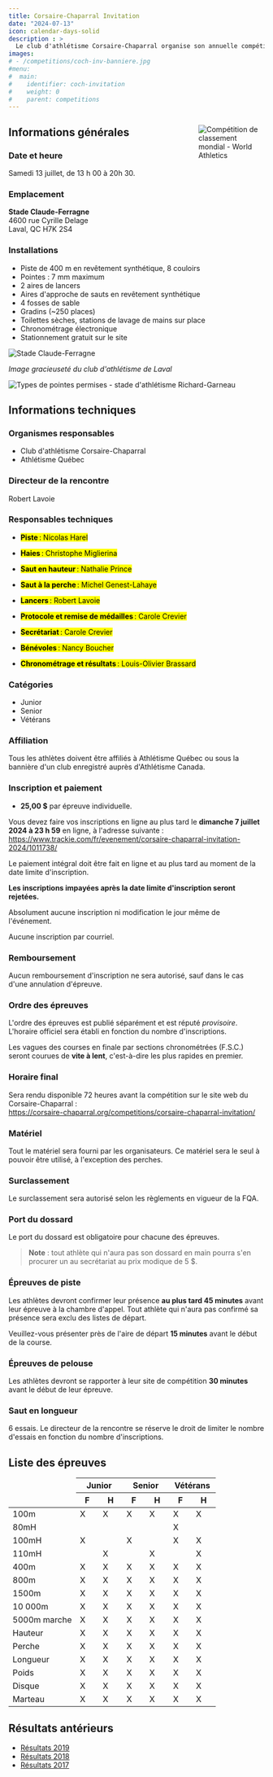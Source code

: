 ```yaml
---
title: Corsaire-Chaparral Invitation
date: "2024-07-13"
icon: calendar-days-solid
description : >
  Le club d'athlétisme Corsaire-Chaparral organise son annuelle compétition estivale avec, au programme, un éventail d'épreuves pour les athlètes de catégories junior, sénior et vétéran.
images:
# - /competitions/coch-inv-banniere.jpg
#menu:
#  main:
#    identifier: coch-invitation
#    weight: 0
#    parent: competitions
---
```


<!-- [**Horaire piste**](https://assets.corsaire-chaparral.org/competitions/2023/horaire-piste-coch-invitation-2023__final.pdf) | [**Horaire pelouse**](https://assets.corsaire-chaparral.org/competitions/2023/horaire-pelouse-coch-invitation-2023__final.pdf)

[**Liste des performances**](https://assets.corsaire-chaparral.org/competitions/2023/perflist-coch-inv2023.pdf)

[**Groupes de perche**](https://assets.corsaire-chaparral.org/competitions/2023/groupes-perche-cochinv2023.pdf)
 -->
<!-- [**Composition des vagues**](https://assets.corsaire-chaparral.org/competitions/2023/MeetProgram__piste-coch-inv.pdf) -->

<!-- [**Résultats en direct**](https://resultats.corsaire-chaparral.org/meets/coch-inv-2023) -->

<!-- [**Document d’invitation**](https://assets.corsaire-chaparral.org/competitions/2024/document-technique-coch-invitation-2024.pdf) -->

<div style="max-width: 130px; float: inline-end; margin-inline-start: .75rem;">

![Compétition de classement mondial - World Athletics](https://assets.corsaire-chaparral.org/competitions/2023/world-athletics-fr-2023.jpg)

</div>

## Informations générales

### Date et heure

Samedi 13 juillet, de 13 h 00 à 20h 30.

### Emplacement

**Stade Claude-Ferragne**\
4600 rue Cyrille Delage\
Laval, QC H7K 2S4

### Installations

-   Piste de 400 m en revêtement synthétique, 8 couloirs
-   Pointes : 7 mm maximum
-   2 aires de lancers
-   Aires d'approche de sauts en revêtement synthétique
-   4 fosses de sable
-   Gradins (\~250 places)
-   Toilettes sèches, stations de lavage de mains sur place
-   Chronométrage électronique
-   Stationnement gratuit sur le site

![Stade Claude-Ferragne](https://assets.corsaire-chaparral.org/img/stade-claude-ferragne.png)

_Image gracieuseté du club d'athlétisme de Laval_

![Types de pointes permises - stade d'athlétisme Richard-Garneau](https://assets.corsaire-chaparral.org/img/pointes-richard-garneau.jpg)

## Informations techniques

### Organismes responsables

-   Club d'athlétisme Corsaire-Chaparral
-   Athlétisme Québec

### Directeur de la rencontre

Robert Lavoie

### Responsables techniques

-   <mark>**Piste** : Nicolas Harel</mark>

-   <mark>**Haies** : Christophe Miglierina</mark>

-   <mark>**Saut en hauteur** : Nathalie Prince</mark>

-   <mark>**Saut à la perche** : Michel Genest-Lahaye</mark>

-   <mark>**Lancers** : Robert Lavoie</mark>

-   <mark>**Protocole et remise de médailles** : Carole Crevier</mark>

-   <mark>**Secrétariat** : Carole Crevier</mark>

-   <mark>**Bénévoles** : Nancy Boucher</mark>

-   <mark>**Chronométrage et résultats** : Louis-Olivier Brassard</mark>

### Catégories

-   Junior
-   Senior
-   Vétérans

### Affiliation

Tous les athlètes doivent être affiliés à Athlétisme Québec ou sous la
bannière d'un club enregistré auprès d'Athlétisme Canada.

### Inscription et paiement

-   **25,00 \$** par épreuve individuelle.

Vous devez faire vos inscriptions en ligne au plus tard le **dimanche 7
juillet 2024 à 23 h 59** en ligne, à l'adresse suivante :\
<https://www.trackie.com/fr/evenement/corsaire-chaparral-invitation-2024/1011738/>

Le paiement intégral doit être fait en ligne et au plus tard au moment
de la date limite d'inscription.

**Les inscriptions impayées après la date limite d'inscription seront
rejetées.**

Absolument aucune inscription ni modification le jour même de
l'événement.

Aucune inscription par courriel.

### Remboursement

Aucun remboursement d'inscription ne sera autorisé, sauf dans le cas
d'une annulation d'épreuve.

### Ordre des épreuves

L'ordre des épreuves est publié séparément et est réputé *provisoire*.
L'horaire officiel sera établi en fonction du nombre d'inscriptions.

Les vagues des courses en finale par sections chronométrées (F.S.C.)
seront courues de **vite à lent**, c'est-à-dire les plus rapides en
premier.

### Horaire final

Sera rendu disponible 72 heures avant la compétition sur le site web du
Corsaire-Chaparral :\
<https://corsaire-chaparral.org/competitions/corsaire-chaparral-invitation/>

### Matériel

Tout le matériel sera fourni par les organisateurs. Ce matériel sera le
seul à pouvoir être utilisé, à l'exception des perches.

### Surclassement

Le surclassement sera autorisé selon les règlements en vigueur de la
FQA.

### Port du dossard

Le port du dossard est obligatoire pour chacune des épreuves.

> **Note** : tout athlète qui n'aura pas son dossard en main pourra s'en
> procurer un au secrétariat au prix modique de 5 \$.

### Épreuves de piste

Les athlètes devront confirmer leur présence **au plus tard 45 minutes**
avant leur épreuve à la chambre d'appel. Tout athlète qui n'aura pas
confirmé sa présence sera exclu des listes de départ.

Veuillez-vous présenter près de l'aire de départ **15 minutes** avant le
début de la course.

### Épreuves de pelouse

Les athlètes devront se rapporter à leur site de compétition **30
minutes** avant le début de leur épreuve.

### Saut en longueur

6 essais. Le directeur de la rencontre se réserve le droit de limiter le
nombre d'essais en fonction du nombre d'inscriptions.

## Liste des épreuves

<table><thead>
  <tr>
    <td rowspan="2"> 				<br>&nbsp;&nbsp;				 			<br></td>
    <th colspan="2" width="22.5%"> 				Junior 			</th>
    <th colspan="2" width="22.5%"> 				Senior 			</th>
    <th colspan="2" width="22.5%"> 				Vétérans 			</th>
  </tr>
  <tr>
    <th> 				F 			</th>
    <th> 				H 			</th>
    <th> 				F 			</th>
    <th> 				H 			</th>
    <th> 				F 			</th>
    <th> 				H 			</th>
  </tr></thead>
<tbody>
  <tr>
    <td> 				100m 			</td>
    <td> 				X 			</td>
    <td> 				X 			</td>
    <td> 				X 			</td>
    <td> 				X 			</td>
    <td> 				X 			</td>
    <td> 				X 			</td>
  </tr>
  <tr>
    <td> 				80mH 			</td>
    <td> 					 			</td>
    <td> 					 			</td>
    <td> 					 			</td>
    <td> 					 			</td>
    <td> 				X 			</td>
    <td> 					 			</td>
  </tr>
  <tr>
    <td> 				100mH 			</td>
    <td> 				X 			</td>
    <td> 					 			</td>
    <td> 				X 			</td>
    <td> 					 			</td>
    <td> 				X 			</td>
    <td> 				X 			</td>
  </tr>
  <tr>
    <td> 				110mH 			</td>
    <td> 					 			</td>
    <td> 				X 			</td>
    <td> 					 			</td>
    <td> 				X 			</td>
    <td> 					 			</td>
    <td> 				X 			</td>
  </tr>
  <tr>
    <td> 				400m 			</td>
    <td> 				X 			</td>
    <td> 				X 			</td>
    <td> 				X 			</td>
    <td> 				X 			</td>
    <td> 				X 			</td>
    <td> 				X 			</td>
  </tr>
  <tr>
    <td> 				800m 			</td>
    <td> 				X 			</td>
    <td> 				X 			</td>
    <td> 				X 			</td>
    <td> 				X 			</td>
    <td> 				X 			</td>
    <td> 				X 			</td>
  </tr>
  <tr>
    <td> 				1500m 			</td>
    <td> 				X 			</td>
    <td> 				X 			</td>
    <td> 				X 			</td>
    <td> 				X 			</td>
    <td> 				X 			</td>
    <td> 				X 			</td>
  </tr>
  <tr>
    <td> 				10 000m 			</td>
    <td> 				X 			</td>
    <td> 				X 			</td>
    <td> 				X 			</td>
    <td> 				X 			</td>
    <td> 				X 			</td>
    <td> 				X 			</td>
  </tr>
  <tr>
    <td> 				5000m marche 			</td>
    <td> 				X 			</td>
    <td> 				X 			</td>
    <td> 				X 			</td>
    <td> 				X 			</td>
    <td> 				X 			</td>
    <td> 				X 			</td>
  </tr>
  <tr>
    <td> 				Hauteur 			</td>
    <td> 				X 			</td>
    <td> 				X 			</td>
    <td> 				X 			</td>
    <td> 				X 			</td>
    <td> 				X 			</td>
    <td> 				X 			</td>
  </tr>
  <tr>
    <td> 				Perche 			</td>
    <td> 				X 			</td>
    <td> 				X 			</td>
    <td> 				X 			</td>
    <td> 				X 			</td>
    <td> 				X 			</td>
    <td> 				X 			</td>
  </tr>
  <tr>
    <td> 				Longueur 			</td>
    <td> 				X 			</td>
    <td> 				X 			</td>
    <td> 				X 			</td>
    <td> 				X 			</td>
    <td> 				X 			</td>
    <td> 				X 			</td>
  </tr>
  <tr>
    <td> 				Poids 			</td>
    <td> 				X 			</td>
    <td> 				X 			</td>
    <td> 				X 			</td>
    <td> 				X 			</td>
    <td> 				X 			</td>
    <td> 				X 			</td>
  </tr>
  <tr>
    <td> 				Disque 			</td>
    <td> 				X 			</td>
    <td> 				X 			</td>
    <td> 				X 			</td>
    <td> 				X 			</td>
    <td> 				X 			</td>
    <td> 				X 			</td>
  </tr>
  <tr>
    <td> 				Marteau 			</td>
    <td> 				X 			</td>
    <td> 				X 			</td>
    <td> 				X 			</td>
    <td> 				X 			</td>
    <td> 				X 			</td>
    <td> 				X 			</td>
  </tr>
</tbody></table>

## Résultats antérieurs

- [Résultats 2019](/resultats/2019/coch-invitation/)
- [Résultats 2018](/resultats/2018/corsaire-chaparral-invitation/)
- [Résultats 2017](/resultats/2017/corsaire-chaparal-invitation/)
